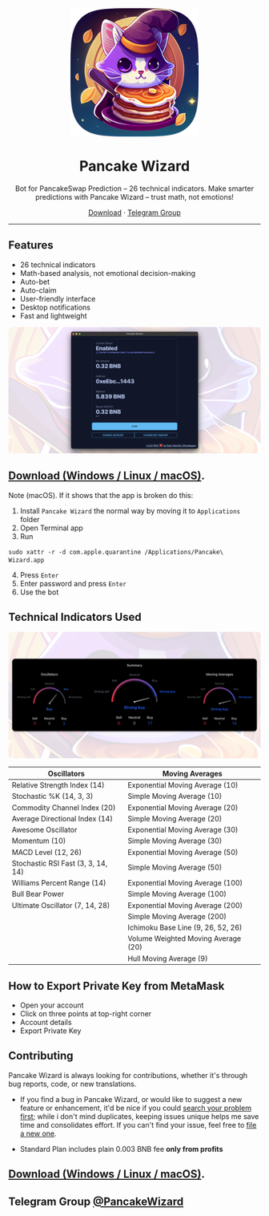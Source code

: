 <div align="center">
  <img height="256" src="./src-tauri/icons/Square310x310Logo.png" />
</div>

<h1 align="center">Pancake Wizard</h1>

<p align="center">Bot for PancakeSwap Prediction – 26 technical indicators. Make smarter predictions with Pancake Wizard – trust math, not emotions!</p>

<p align=center>
  <a href="https://github.com/modagavr/pancake-wizard/releases/latest">Download</a> ·
  <a href="https://t.me/PancakeWizard">Telegram Group</a>
</p>

---

## Features

* 26 technical indicators
* Math-based analysis, not emotional decision-making
* Auto-bet
* Auto-claim
* User-friendly interface
* Desktop notifications
* Fast and lightweight

<img src="./images/pancake-wizard-screenshot-1.png" />

## [Download (Windows / Linux / macOS)](https://github.com/modagavr/pancake-wizard/releases/latest).

Note (macOS). If it shows that the app is broken do this:
1. Install `Pancake Wizard` the normal way by moving it to `Applications` folder
2. Open Terminal app
3. Run  
```
sudo xattr -r -d com.apple.quarantine /Applications/Pancake\ Wizard.app
```
4. Press `Enter`
5. Enter password and press `Enter`
6. Use the bot

## Technical Indicators Used

<img src="./images/pancake-wizard-screenshot-2.png" />

<div align="center">

| Oscillators                        | Moving Averages                     |
|------------------------------------|-------------------------------------|
| Relative Strength Index (14)       | Exponential Moving Average (10)     |
| Stochastic %K (14, 3, 3)           | Simple Moving Average (10)          |
| Commodity Channel Index (20)       | Exponential Moving Average (20)     |
| Average Directional Index (14)     | Simple Moving Average (20)          |
| Awesome Oscillator                 | Exponential Moving Average (30)     |
| Momentum (10)                      | Simple Moving Average (30)          |
| MACD Level (12, 26)                | Exponential Moving Average (50)     |
| Stochastic RSI Fast (3, 3, 14, 14) | Simple Moving Average (50)          |
| Williams Percent Range (14)        | Exponential Moving Average (100)    |
| Bull Bear Power                    | Simple Moving Average (100)         |
| Ultimate Oscillator (7, 14, 28)    | Exponential Moving Average (200)    |
|                                    | Simple Moving Average (200)         |
|                                    | Ichimoku Base Line (9, 26, 52, 26)  |
|                                    | Volume Weighted Moving Average (20) |
|                                    | Hull Moving Average (9)             |

</div>

## How to Export Private Key from MetaMask
- Open your account
- Click on three points at top-right corner
- Account details
- Export Private Key

## Contributing

Pancake Wizard is always looking for contributions, whether it's through bug reports, code, or new translations.

* If you find a bug in Pancake Wizard, or would like to suggest a new feature or enhancement, it'd be nice if you could [search your problem first](https://github.com/modagavr/pancake-wizard/issues); while i don't mind duplicates, keeping issues unique helps me save time and consolidates effort. If you can't find your issue, feel free to [file a new one](https://github.com/modagavr/pancake-wizard/issues/new/choose).

* Standard Plan includes plain 0.003 BNB fee **only from profits**

## [Download (Windows / Linux / macOS)](https://github.com/modagavr/pancake-wizard/releases/latest).

## Telegram Group [@PancakeWizard](https://t.me/PancakeWizard)
